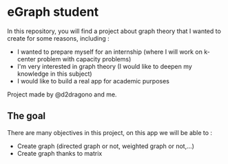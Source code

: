 # eGraph student

In this repository, you will find a project about graph theory that I wanted to create for some reasons, including :
  - I wanted to prepare myself for an internship (where I will work on k-center problem with capacity problems)
  - I'm very interested in graph theory (I would like to deepen my knowledge in this subject) 
  - I would like to build a real app for academic purposes
  
Project made by @d2dragono and me.


## The goal

There are many objectives in this project, on this app we will be able to :
  - Create graph (directed graph or not, weighted graph or not,...)
  - Create graph thanks to matrix
